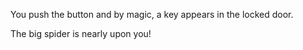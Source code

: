 You push the button and by magic, a key appears in the locked door.

The big spider is nearly upon you!